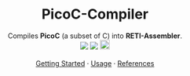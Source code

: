 <p align="center">
</p>

<div align="center">
  <!-- <a href="https://github.com/othneildrew/Best-README-Template"> -->
    <!-- <img src="images/logo.png" alt="Logo" width="80" height="80"> -->
  <!-- </a> -->

  <h1 align="center">PicoC-Compiler</h1>

  <p align="center">
    Compiles <strong>PicoC</strong> (a subset of C) into <strong>RETI-Assembler</strong>.
    <br />
    <a href="./LICENSE.md"><img src="https://img.shields.io/github/license/matthejue/PicoC-Compiler.svg"></a>
    <img src="https://img.shields.io/badge/Maintained%3F-yes-green.svg">
    <img height="20px" src="http://ForTheBadge.com/images/badges/made-with-python.svg">
    <br />
    <br />
    <a href="./getting_started.md">Getting Started</a>
    ·
    <a href="./help-page.txt">Usage</a>
    ·
    <a href="./references.md">References</a>
  </p>
</div>

